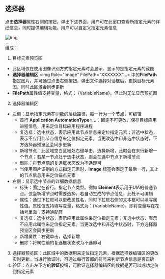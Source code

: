 ## 选择器

点击**选择器**属性右侧的按钮，弹出下述界面。用户可在此窗口查看所指定元素的详细信息，同时提供编辑功能，用户可以自定义指定元素信息

![img](https://docimages.blob.core.chinacloudapi.cn/images/Amanda/Selector.png)

组成： 
1. 目标元素预览图
  - 此区域仅在使用图像识别方式指定元素时会显示，显示的是指定元素的截图
  - **选择器编辑区** <img Role="Image" FilePath="XXXXXXX"...> 中的**FilePath**指定图片，并可通过点击右侧按钮，弹出文件选择对话框后，更换目标元素图。同时此区域会同步更新
  - **FilePath**属性值支持变量，格式： {VariableName}。但此时无法显示预览图
2. 选择器编辑区
  - 左侧：显示指定元素在UI数的层级路径，每一行为一个节点，可编辑
    - 首行 **Application AutomationType=...**：固定不可更改，保存目标应用进程信息，用来定位目标应用程序进程
    - 复选框：选中状态，表示应用此节点信息来定位指定元素；非选中状态，表示不应用此节点信息来定位指定元素。当更改选中和非选中状态时，下方选择器预览区会同步更新
    - 新增节点：此区域空白区域处右键单击，选择新增，此时会在末行新增一个节点；若某一节点处于选中状态，则会在选中节点下新增节点
    - 删除：将节点前的复选框状态改为不选即可
    - 当使用图片识别的方式指定元素时，**Image** 标签会固定于最后一行，其上的节点信息用来定位锚点元素
  - 右侧：显示选中节点的详细数据信息
    - 标头：固定在首行。指定节点类型。例如 **Element**表示用于UIA的普通节点。仅当新增节点时需要选择，若自动生成的节点信息，此处不可编辑
    - 属性：通过下拉框可以更改属性名，同时下拉框右侧的文本框可以填写属性值。属性值支持填写变量，格式为：{VariableName}，即将变量写在花括号里面；支持通配符
    - 复选框：选中状态，表示应用此属性来定位指定元素；非选中状态，表示不应用此属性来定位指定元素。当更改选中和非选中状态时，下方选择器预览区会同步更新
    - 新增属性：右键单击，选择新增
    - 删除：将属性前的复选框状态改为不选即可
3. 选择器预览区：此区域中的数据用来定位指定元素，根据选择器编辑区的更改实时更新。当进行验证时，可通过每行首部的符号来判断节点信息是否正确 
4. 验证：点击左下方的**验证**按钮，可验证选择器编辑区的数据是否可以成功定位到指定元素
